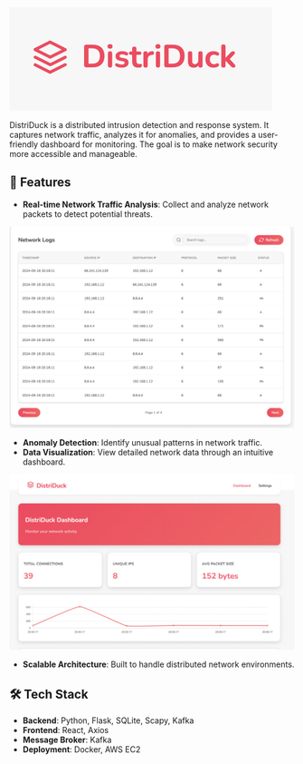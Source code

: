 ![](https://github.com/yusufmunircloud/AWS-Projects/blob/main/img/Screenshot%202024-09-19%20at%206.41.38%20PM.png?raw=true)

DistriDuck is a distributed intrusion detection and response system. It captures network traffic, analyzes it for anomalies, and provides a user-friendly dashboard for monitoring. The goal is to make network security more accessible and manageable.

## 🚀 Features

- **Real-time Network Traffic Analysis**: Collect and analyze network packets to detect potential threats.

![](https://github.com/yusufmunircloud/AWS-Projects/blob/main/img/Screenshot%202024-09-19%20at%207.00.09%20PM.png?raw=true)
  
- **Anomaly Detection**: Identify unusual patterns in network traffic.
- **Data Visualization**: View detailed network data through an intuitive dashboard.

![](https://github.com/yusufmunircloud/AWS-Projects/blob/main/img/Screenshot%202024-09-19%20at%206.59.59%20PM.png?raw=true)

- **Scalable Architecture**: Built to handle distributed network environments.

## 🛠️ Tech Stack

- **Backend**: Python, Flask, SQLite, Scapy, Kafka
- **Frontend**: React, Axios
- **Message Broker**: Kafka
- **Deployment**: Docker, AWS EC2
